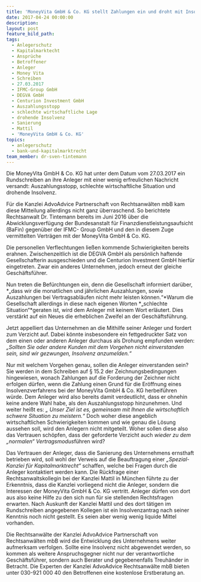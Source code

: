 ```yaml
---
title: 'MoneyVita GmbH & Co. KG stellt Zahlungen ein und droht mit Insolvenz'
date: 2017-04-24 00:00:00
description:
layout: post
feature_bild_path:
tags:
  - Anlegerschutz
  - Kapitalmarktecht
  - Ansprüche
  - Betroffener
  - Anleger
  - Money Vita
  - Schreiben
  - 27.03.2017
  - IFMC-Group GmbH
  - DEGVA GmbH
  - Centurion Investment GmbH
  - Auszahlungsstopp
  - schlechte wirtschaftliche Lage
  - drohende Insolvenz
  - Sanierung
  - Mattil
  - 'MoneyVita GmbH & Co. KG'
topics:
  - anlegerschutz
  - bank-und-kapitalmarktrecht
team_member: dr-sven-tintemann
---
```



Die MoneyVita GmbH & Co. KG hat unter dem Datum vom 27.03.2017 ein Rundschreiben an ihre Anleger mit einer wenig erfreulichen Nachricht versandt: Auszahlungsstopp, schlechte wirtschaftliche Situation und drohende Insolvenz.

Für die Kanzlei AdvoAdvice Partnerschaft von Rechtsanwälten mbB kam diese Mitteilung allerdings nicht ganz überraschend. So berichtete Rechtsanwalt Dr. Tintemann bereits im Juni 2016 über die Abwicklungsverfügung der Bundesanstalt für Finanzdienstleistungsaufsicht (BaFin) gegenüber der IFMC- Group GmbH und den in diesem Zuge vermittelten Verträgen mit der MoneyVita GmbH & Co. KG.

Die personellen Verflechtungen ließen kommende Schwierigkeiten bereits erahnen. Zwischenzeitlich ist die DEGVA GmbH als persönlich haftende Gesellschafterin ausgeschieden und die Centurion Investment GmbH hierfür eingetreten. Zwar ein anderes Unternehmen, jedoch erneut der gleiche Geschäftsführer.

Nun treten die Befürchtungen ein, denn die Gesellschaft informiert darüber, *„dass wir die monatlichen und jährlichen Auszahlungen, sowie Auszahlungen bei Vertragsabläufen nicht mehr leisten können.“*Warum die Gesellschaft allerdings in diese nach eigenen Worten *„schlechte Situation“*geraten ist, wird dem Anleger mit keinem Wort erläutert. Dies verstärkt auf ein Neues die erheblichen Zweifel an der Geschäftsführung.

Jetzt appelliert das Unternehmen an die Mithilfe seiner Anleger und fordert zum Verzicht auf. Dabei könnte insbesondere ein fettgedruckter Satz von dem einen oder anderen Anleger durchaus als Drohung empfunden werden: *„Sollten Sie oder andere Kunden mit dem Vorgehen nicht einverstanden sein, sind wir gezwungen, Insolvenz anzumelden.“*

Nur mit welchem Vorgehen genau, sollen die Anleger einverstanden sein? Sie werden in dem Schreiben auf § 15.2 der Zeichnungsbedingungen hingewiesen, wonach Zahlungen auf die Forderung der Zeichner nicht erfolgen dürfen, wenn die Zahlung einen Grund für die Eröffnung eines Insolvenzverfahrens bei der MoneyVita GmbH & Co. KG herbeiführen würde. Dem Anleger wird also bereits damit verdeutlicht, dass er ohnehin keine andere Wahl habe, als den Auszahlungsstopp hinzunehmen. Und weiter heißt es: *„ Unser Ziel ist es, gemeinsam mit Ihnen die wirtschaftlich schwere Situation zu meistern.“* Doch woher diese angeblich wirtschaftlichen Schwierigkeiten kommen und wie genau die Lösung aussehen soll, wird den Anlegern nicht mitgeteilt. Woher sollen diese also das Vertrauen schöpfen, dass der geforderte Verzicht auch *wieder zu dem „normalen“ Vertragsmodus*führen wird?

Das Vertrauen der Anleger, dass die Sanierung des Unternehmens ernsthaft betrieben wird, soll wohl der Verweis auf die Beauftragung einer *„Spezial- Kanzlei für Kapitalmarktrecht“* schaffen, welche bei Fragen durch die Anleger kontaktiert werden kann. Die Rückfrage einer Rechtsanwaltskollegin bei der Kanzlei Mattil in München führte zu der Erkenntnis, dass die Kanzlei vorliegend nicht die Anleger, sondern die Interessen der MoneyVita GmbH & Co. KG vertritt. Anleger dürfen von dort aus also keine Hilfe zu den sich nun für sie stellenden Rechtsfragen erwarten. Nach Auskunft der Kanzlei Mattil und des dort tätigen im Rundschreiben angegebenen Kollegen ist ein Insolvenzantrag nach seiner Kenntnis noch nicht gestellt. Es seien aber wenig wenig liquide Mittel vorhanden.

Die Rechtsanwälte der Kanzlei AdvoAdvice Partnerschaft von Rechtsanwälten mbB wird die Entwicklung des Unternehmens weiter aufmerksam verfolgen. Sollte eine Insolvenz nicht abgewendet werden, so kommen als weitere Anspruchsgegner nicht nur der verantwortliche Geschäftsführer, sondern auch Berater und gegebenenfalls Treuhänder in Betracht. Die Experten der Kanzlei AdvoAdvice Rechtsanwälte mbB bieten unter 030-921 000 40 den Betroffenen eine kostenlose Erstberatung an.